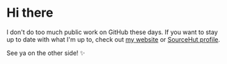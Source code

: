# Hi there
I don't do too much public work on GitHub these days. If you want to stay up to date with what I'm up to, check out [my website](https://www.stevegattuso.me) or [SourceHut profile](https://git.sr.ht/~vesto).

See ya on the other side! ✨
